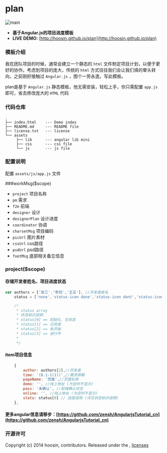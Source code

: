 plan
====

![main](https://raw.githubusercontent.com/hoosin/plan/master/assets/main.jpg)

- **基于Angular.js的项目进度模板**
- **LIVE DEMO:** [http://hoosin.github.io/plan](http://hoosin.github.io/plan)


### 模板介绍

我在团队项目的时候，通常会建立一个静态的 ```html``` 文件制定项目计划，以便于更好的协作。考虑到项目的庞大，传统的 ```html``` 方式往往我们会让我们填的晕头转向，之前刚好接触过 ```Angular.js``` ，图个一劳永逸，写此模板。

plan是基于 ```Angular.js``` 静态模板，他无需安装，轻松上手，你只需配置 ``` app.js ``` 即可，省去修改庞大的 ```HTML``` 代码

### 代码仓库

```
.
├── index.html    --- Demo index
├── README.md     --- README file
├── license.txt   --- license
└── assets
     ├── lib      --- angular lib mini
     ├── css      --- css file
     └── js       --- js file
```

### 配置说明

配置 ```assets/js/app.js``` 文件

###workMsg($scope)

- ```project```      项目名称
- ```pm```           需求
- ```f2e```          前端
- ```designer```     设计
- ```designerPlan``` 设计进度
- ```coordinator```  协调
- ```charsetMsg```   项目编码
- ```picUrl```       图片素材
- ```cssUrl```       css路径
- ```psdUrl```       psd路径
- ```footMsg```      底部相关备忘信息

### project($scope)

#### 存储开发者姓名、项目进度状态

```js
var authors = ['张三','李四','王五'], //开发者姓名
	status = ['none','status-icon done','status-icon dont','status-icon doing']; //项目进度状态

	/*
	 * status array 
	 * 状态标识说明
	 * status[0] == 初始化，无状态
	 * status[1] == 已完成
	 * status[2] == 未开始
	 * status[3] == 进行中
	 * 
	 */ 
```

#### item项目信息 
```js
	{
		author: authors[2],//开发者
		time: '(8.1-1(1))',//需求排期
		pageName: '页面',//页面名称
		demo: '', //线上地址 (为空时不显示)
		pass: '未确认', //前端确认状态
		online: '', //线上地址 (为空时不显示)
		statu: status[0] // 进度说明 (详见状态标识说明)
	},
```
#### 更多angular信息请移步：[https://github.com/zensh/AngularjsTutorial_cn](https://github.com/zensh/AngularjsTutorial_cn)

### 开源许可

Copyright (c) 2014 hoosin, contributors.
Released under the ,  [licenses](https://raw.githubusercontent.com/hoosin/plan/master/LICENSE)
